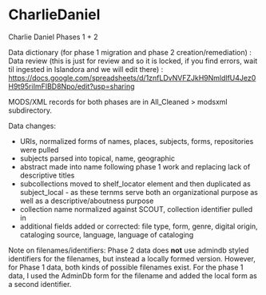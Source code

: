 # CharlieDaniel
Charlie Daniel Phases 1 + 2

Data dictionary (for phase 1 migration and phase 2 creation/remediation) : 
Data review (this is just for review and so it is locked, if you find errors, wait til ingested in Islandora and we will edit there) : https://docs.google.com/spreadsheets/d/1znfLDvNVFZJkH9NmldlfU4Jez0H9t95riImFIBD8Npo/edit?usp=sharing

MODS/XML records for both phases are in All_Cleaned > modsxml subdirectory.

Data changes:
- URIs, normalized forms of names, places, subjects, forms, repositories were pulled
- subjects parsed into topical, name, geographic
- abstract made into name following phase 1 work and replacing lack of descriptive titles
- subcollections moved to shelf_locator element and then duplicated as subject_local - as these ternms serve both an organizational purpose as well as a descriptive/aboutness purpose
- collection name normalized against SCOUT, collection identifier pulled in
- additional fields added or corrected: file type, form, genre, digital origin, cataloging source, language, language of cataloging

Note on filenames/identifiers:
Phase 2 data does **not** use admindb styled identifiers for the filenames, but instead a locally formed version. However, for Phase 1 data, both kinds of possible filenames exist. For the phase 1 data, I used the AdminDb form for the filename and added the local form as a second identifier. 

